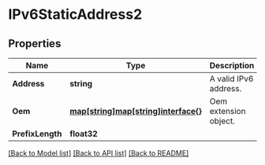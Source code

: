 # IPv6StaticAddress2

## Properties
Name | Type | Description | Notes
------------ | ------------- | ------------- | -------------
**Address** | **string** | A valid IPv6 address. | 
**Oem** | [**map[string]map[string]interface{}**](map[string]interface{}.md) | Oem extension object. | [optional] 
**PrefixLength** | **float32** |  | 

[[Back to Model list]](../README.md#documentation-for-models) [[Back to API list]](../README.md#documentation-for-api-endpoints) [[Back to README]](../README.md)


